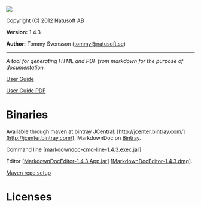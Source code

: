 ![](http://download.natusoft.se/Images/MarkdownDoc/MarkdownDoc.png)

Copyright (C) 2012 Natusoft AB

__Version:__ 1.4.3

__Author:__ Tommy Svensson (tommy@natusoft.se)

----

_A tool for generating HTML and PDF from markdown for the purpose of documentation._

[User Guide](https://github.com/tombensve/MarkdownDoc/blob/master/Docs/MarkdownDoc-User-Guide.md)

<!--
I tried to make PDF link raw directly, by using the link I get from github when I finally click on raw:

  [User Guide PDF](https://raw.githubusercontent.com/tombensve/MarkdownDoc/blob/master/Docs/MarkdownDoc-User-Guide.pdf)

This however does not work. With this URL You get an emtpy file downloaded. Github really wants to make
PDF viewing difficult!
-->

[User Guide PDF](https://github.com/tombensve/MarkdownDoc/blob/master/Docs/MarkdownDoc-User-Guide.pdf)

# Binaries

Available through maven at bintray JCentral: [http://jcenter.bintray.com/](http://jcenter.bintray.com/).
MarkdownDoc on [Bintray](https://bintray.com/tommy/maven/MarkdownDoc/).

Command line \[[markdowndoc-cmd-line-1.4.3.exec.jar](http://dl.bintray.com/tommy/maven/se/natusoft/tools/doc/markdowndoc/markdowndoc-cmd-line/1.4.3/markdowndoc-cmd-line-1.4.3.exec.jar)\]


Editor \[[MarkdownDocEditor-1.4.3.App.jar](http://dl.bintray.com/tommy/maven/se/natusoft/tools/doc/markdowndoc/MarkdownDocEditor/1.4.3/MarkdownDocEditor-1.4.3.App.jar)\] \[[MarkdownDocEditor-1.4.3.dmg](http://download.natusoft.se/MarkdownDocEditor-1.4.3.dmg)\].

[Maven repo setup](https://github.com/tombensve/CommonStuff/blob/master/docs/MavenRepository.md)

# Licenses


